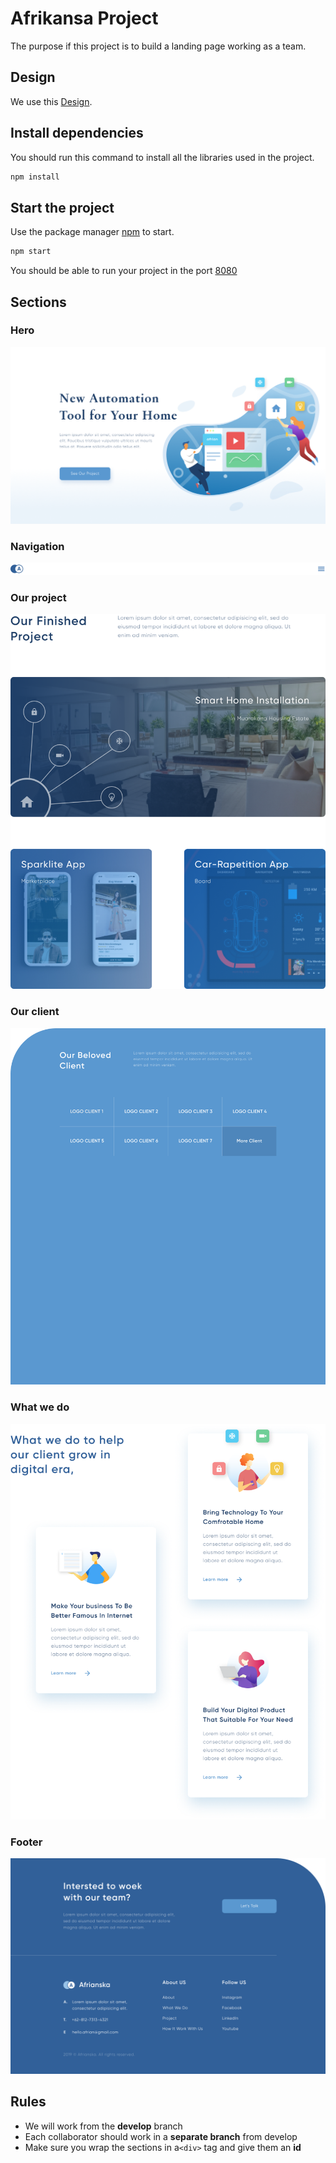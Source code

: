 # Afrikansa Project

The purpose if this project is to build a landing page working as a team.

## Design

We use this [Design](https://www.figma.com/file/vRMJVq9Byaw7lHp9O5Dzlz/afrianska-landingpage?node-id=0%3A1).

## Install dependencies

You should run this command to install all the libraries used in the project.

```bash
npm install
```

## Start the project

Use the package manager [npm](https://www.npmjs.com/) to start.

```bash
npm start
```

You should be able to run your project in the port [8080](http://localhost:8080/)

## Sections

### Hero

![hero](./images/Hero.png)

### Navigation

![navigation](./images/Navigation.png)

### Our project

![our project section](./images/our_project.png)

### Our client

![our client](./images/our_client.png)

### What we do

![what we do section](./images/what_we_do.png)

### Footer

![footer](./images/footer.png)

## Rules

- We will work from the **develop** branch
- Each collaborator should work in a **separate branch** from develop
- Make sure you wrap the sections in a`<div>` tag and give them an **id**
